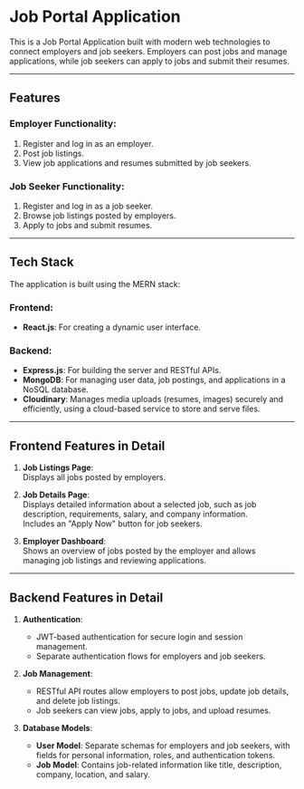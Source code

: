 # Job Portal Application
 
This is a Job Portal Application built with modern web technologies to connect employers and job seekers. Employers can post jobs and manage applications, while job seekers can apply to jobs and submit their resumes.

---

## Features

### Employer Functionality:
1. Register and log in as an employer.
2. Post job listings.
3. View job applications and resumes submitted by job seekers.

### Job Seeker Functionality:
1. Register and log in as a job seeker.
2. Browse job listings posted by employers.
3. Apply to jobs and submit resumes.

---

## Tech Stack

The application is built using the MERN stack:

### Frontend:
- **React.js**: For creating a dynamic user interface.

### Backend:
- **Express.js**: For building the server and RESTful APIs.
- **MongoDB**: For managing user data, job postings, and applications in a NoSQL database.
- **Cloudinary**: Manages media uploads (resumes, images) securely and efficiently, using a cloud-based service to store and serve files.

---

## Frontend Features in Detail

1. **Job Listings Page**:  
   Displays all jobs posted by employers.

2. **Job Details Page**:  
   Displays detailed information about a selected job, such as job description, requirements, salary, and company information.  
   Includes an "Apply Now" button for job seekers.

3. **Employer Dashboard**:  
   Shows an overview of jobs posted by the employer and allows managing job listings and reviewing applications.

---

## Backend Features in Detail

1. **Authentication**:  
   - JWT-based authentication for secure login and session management.  
   - Separate authentication flows for employers and job seekers.

2. **Job Management**:  
   - RESTful API routes allow employers to post jobs, update job details, and delete job listings.  
   - Job seekers can view jobs, apply to jobs, and upload resumes.

3. **Database Models**:  
   - **User Model**: Separate schemas for employers and job seekers, with fields for personal information, roles, and authentication tokens.  
   - **Job Model**: Contains job-related information like title, description, company, location, and salary.
